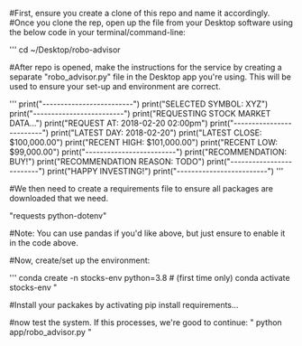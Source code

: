 #First, ensure you create a clone of this repo and name it accordingly. 
#Once you clone the rep, open up the file from your Desktop software using the below code in your terminal/command-line:

''' cd ~/Desktop/robo-advisor

#After repo is opened, make the instructions for the service by creating a separate "robo_advisor.py" file in the Desktop app you're using. This will be used to ensure your set-up and environment are correct.

'''
print("-------------------------")
print("SELECTED SYMBOL: XYZ")
print("-------------------------")
print("REQUESTING STOCK MARKET DATA...")
print("REQUEST AT: 2018-02-20 02:00pm")
print("-------------------------")
print("LATEST DAY: 2018-02-20")
print("LATEST CLOSE: $100,000.00")
print("RECENT HIGH: $101,000.00")
print("RECENT LOW: $99,000.00")
print("-------------------------")
print("RECOMMENDATION: BUY!")
print("RECOMMENDATION REASON: TODO")
print("-------------------------")
print("HAPPY INVESTING!")
print("-------------------------")
'''


#We then need to create a requirements file to ensure all packages are downloaded that we need.

"requests
python-dotenv"

#Note: You can use pandas if you'd like above, but just ensure to enable it in the code above.

#Now, create/set up the environment:

'''
conda create -n stocks-env python=3.8 # (first time only)
conda activate stocks-env
"

#Install your packakes by activating pip install requirements...

#now test the system. If this processes, we're good to continue:
"
python app/robo_advisor.py
"




